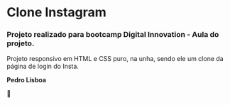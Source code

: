 # Clone Instagram 

### Projeto realizado para bootcamp Digital Innovation - Aula do projeto.

Projeto responsivo em HTML e CSS puro, na unha, sendo ele um clone da página de login do Insta.





**Pedro Lisboa**

:pig: